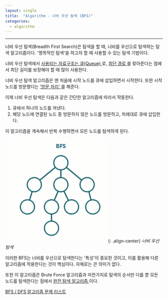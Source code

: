 ```yaml
---
layout: single
title:  "Algorithm - 너비 우선 탐색 (BFS)"
categories:
  - algorithm
---
```


---

너비 우선 탐색(Breadth First Search)은 탐색을 할 때, 너비를 우선으로 탐색하는 탐색 알고리즘이다. '맹목적인 탐색'을 하고자 할 때 사용할 수 있는 탐색 기법이다.

너비 우선 탐색에서 <u> 사용되는 자료구조는 큐(Queue) </u>로, <u> 최단 경로 </u>를 찾아준다는 점에서 최단 길이를 보장해야 할 때 많이 사용한다.

너비 우선 탐색 알고리즘은 맨 처음에 시작 노드를 큐에 삽입하면서 시작한다. 또한 시작 노드를 방문했다는 <u> '방문 처리' </u>를 해준다.

이제 너비 우선 탐색은 다음과 같은 간단한 알고리즘에 따라서 작동한다.

1. 큐에서 하나의 노드를 꺼낸다.
2. 해당 노드에 연결된 노드 중 방문하지 않은 노드를 방문하고, 차례대로 큐에 삽입한다.

이 알고리즘을 계속해서 반복 수행하면서 모든 노드를 탐색하게 된다.

![](/assets/gif/algorithm_bfs.gif){: .align-center}
*너비 우선 탐색*

이러한 BFS는 너비를 우선으로 탐색한다는 '특성'이 중요한 것이고, 이를 활용해 다른 알고리즘에 적용한다는 것이 핵심이다. 자체로는 큰 의미가 없다.

또한 이 알고리즘은 Brute Force 알고리즘과 마찬가지로 탐색의 순서만 다를 뿐 모든 노드를 탐색한다는 점에서 <u> 완전 탐색 알고리즘 </u>이다.

[BFS / DFS 알고리즘 문제 리스트](https://www.acmicpc.net/workbook/view/17403)